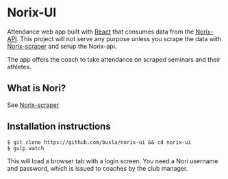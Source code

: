 # Norix-UI
Attendance web app built with <a href="https://facebook.github.io/react">React</a> that consumes data from the <a href="https://github.com/busla/norix-api">Norix-API</a>. This project will not serve any purpose unless you scrape the data with <a href="https://github.com/busla/norix-scraper">Norix-scraper</a> and setup the Norix-api.

The app offers the coach to take attendance on scraped seminars and their athletes.

## What is Nori?
See <a href="https://github.com/busla/norix-scraper">Norix-scraper</a>

## Installation instructions
```
$ git clone https://github.com/busla/norix-ui && cd norix-ui
$ gulp watch
```
This will load a browser tab with a login screen. You need a Nori username and password, which is issued to coaches by the club manager.
